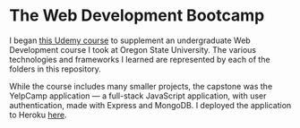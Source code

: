 # The Web Development Bootcamp
I began [this Udemy course](https://www.udemy.com/the-web-developer-bootcamp/) to supplement an undergraduate Web Development course I took at Oregon State University. The various technologies and frameworks I learned are represented by each of the folders in this repository. 

While the course includes many smaller projects, the capstone was the YelpCamp application — a full-stack JavaScript application, with user authentication, made with Express and MongoDB. I deployed the application to Heroku [here](https://mysterious-eyrie-19058.herokuapp.com/). 
